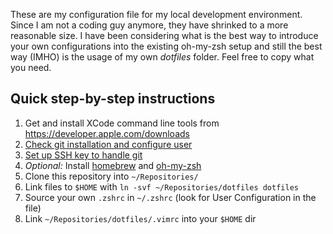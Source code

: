 These are my configuration file for my local development environment. Since I am not a coding guy anymore, they have shrinked to a more reasonable size. I have been considering what is the best way to introduce your own configurations into the existing oh-my-zsh setup and still the best way (IMHO) is the usage of my own _dotfiles_ folder. Feel free to copy what you need.

## Quick step-by-step instructions

1. Get and install XCode command line tools from https://developer.apple.com/downloads
2. [Check git installation and configure user](https://git-scm.com/book/en/v2/Getting-Started-First-Time-Git-Setup)
3. [Set up SSH key to handle git](https://docs.github.com/en/github/authenticating-to-github/connecting-to-github-with-ssh)
4. _Optional:_ Install [homebrew](https://brew.sh/index_de) and [oh-my-zsh](https://ohmyz.sh)
5. Clone this repository into `~/Repositories/`
6. Link files to `$HOME` with `ln -svf ~/Repositories/dotfiles dotfiles`
7. Source your own `.zshrc` in `~/.zshrc` (look for User Configuration in the file)
8. Link `~/Repositories/dotfiles/.vimrc` into your `$HOME` dir